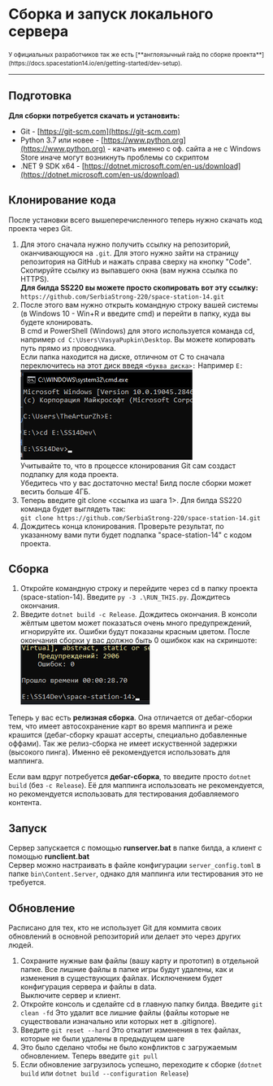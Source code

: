 # Сборка и запуск локального сервера

<small>
У официальных разработчиков так же есть [**англоязычный гайд по сборке проекта**](https://docs.spacestation14.io/en/getting-started/dev-setup).
</small>

---

## Подготовка
**Для сборки потребуется скачать и установить:**

* Git - [https://git-scm.com](https://git-scm.com)
* Python 3.7 или новее - [https://www.python.org](https://www.python.org) - качать именно с оф. сайта а не с Windows Store иначе могут возникнуть проблемы со скриптом
* .NET 9 SDK x64 - [https://dotnet.microsoft.com/en-us/download](https://dotnet.microsoft.com/en-us/download)

## Клонирование кода
После установки всего вышеперечисленного теперь нужно скачать код проекта через Git.

1. Для этого сначала нужно получить ссылку на репозиторий, оканчивающуюся на `.git`. Для этого нужно зайти на страницу репозитория на GitHub и нажать справа сверху на кнопку "Code". Скопируйте ссылку из выпавшего окна (вам нужна ссылка по HTTPS).  
**Для билда SS220 вы можете просто скопировать вот эту ссылку:** `https://github.com/SerbiaStrong-220/space-station-14.git`
2. После этого вам нужно открыть командную строку вашей системы (в Windows 10 - Win+R и введите cmd) и перейти в папку, куда вы будете клонировать.  
В cmd и PowerShell (Windows) для этого используется команда cd, например `cd C:\Users\VasyaPupkin\Desktop`.
Вы можете копировать путь прямо из проводника.  
Если папка находится на диске, отличном от C то сначала переключитесь на этот диск введя `<буква диска>:` Например `E:`  
![](pictures/terminal_cd.png)  
Учитывайте то, что в процессе клонирования Git сам создаст подпапку для кода проекта.  
Убедитесь что у вас достаточно места! Билд после сборки может весить больше 4ГБ.  
4. Теперь введите git clone <ссылка из шага 1>. Для билда SS220 команда будет выглядеть так:  
`git clone https://github.com/SerbiaStrong-220/space-station-14.git`
5. Дождитесь конца клонирования. Проверьте результат, по указанному вами пути будет подпапка "space-station-14" с кодом проекта.

## Сборка
1. Откройте командную строку и перейдите через cd в папку проекта (space-station-14). Введите `py -3 .\RUN_THIS.py`. Дождитесь окончания.
2. Введите `dotnet build -c Release`. Дождитесь окончания. В консоли жёлтым цветом может показаться очень много предупреждений, игнорируйте их. Ошибки будут показаны красным цветом. После окончания сборки у вас должно быть 0 ошибкок как на скриншоте:  
![](pictures/buildresults.png)  

Теперь у вас есть **релизная сборка**. Она отличается от дебаг-сборки тем, что имеет автосохранение карт во время маппинга и реже крашится (дебаг-сборку крашат ассерты, специально добавленные оффами). Так же релиз-сборка не имеет искуственной задержки (высокого пинга). Именно её рекомендуется использовать для маппинга.

Если вам вдруг потребуется **дебаг-сборка**, то введите просто `dotnet build` (без `-c Release`). Её для маппинга использовать не рекомендуется, но рекомендуется использовать для тестирования добавляемого контента.

## Запуск
Сервер запускается с помощью **runserver.bat** в папке билда, а клиент с помощью **runclient.bat**  
Сервер можно настраивать в файле конфигурации `server_config.toml` в папке `bin\Content.Server`, однако для маппинга или тестирования это не требуется.

## Обновление
Расписано для тех, кто не использует Git для коммита своих обновлений в основной репозиторий или делает это через других людей.

1. Сохраните нужные вам файлы (вашу карту и прототип) в отдельной папке. Все лишние файлы в папке игры будут удалены, как и изменения в существующих файлах. Исключением будет конфигурация сервера и файлы в data.  
Выключите сервер и клиент.
2. Откройте консоль и сделайте cd в главную папку билда. Введите `git clean -fd`
Это удалит все лишние файлы (файлы которые не существовали изначально или которых нет в .gitignore).
3. Введите `git reset --hard` Это откатит изменения в тех файлах, которые не были удалены в предыдущем шаге
4. Это было сделано чтобы не было конфликтов с загружаемым обновлением. Теперь введите `git pull`
5. Если обновление загрузилось успешно, переходите к сборке (`dotnet build` или `dotnet build --configuration Release`)
